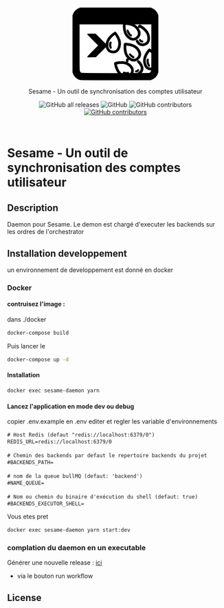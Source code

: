 <p align="center">
  <a href="http://sesame.github.io/" target="blank"><img src="./static/sesame-logo.svg" width="200" alt="Sesame Logo" /></a>
</p>
<p align="center">Sesame - Un outil de synchronisation des comptes utilisateur</p>
<p align="center">
  <img alt="GitHub all releases" src="https://img.shields.io/github/downloads/libertech-fr/sesame-daemon/total">
  <img alt="GitHub" src="https://img.shields.io/github/license/libertech-fr/sesame-daemon">
  <img alt="GitHub contributors" src="https://img.shields.io/github/contributors/libertech-fr/sesame-daemon">
  <a href="https://github.com/Libertech-Fr/sesame-daemon/actions/workflows/release.yml?event=workflow_dispatch"><img alt="GitHub contributors" src="https://github.com/Libertech-Fr/sesame-daemon/actions/workflows/release.yml/badge.svg"></a>
</p>
<br>

# Sesame - Un outil de synchronisation des comptes utilisateur
## Description

Daemon pour Sesame. Le demon est chargé d'executer les backends sur les ordres de l'orchestrator
## Installation developpement 
un environnement de developpement est donné en docker 
### Docker 
#### contruisez l'image :
dans ./docker 
````bash
docker-compose build
````
Puis lancer le 
````bash
docker-compose up -d
````
#### Installation 
````bash
docker exec sesame-daemon yarn
````
#### Lancez l'application en mode dev ou debug 
copier .env.example en .env
editer et regler les variable d'environnements 
```
# Host Redis (defaut "redis://localhost:6379/0")
REDIS_URL=redis://localhost:6379/0 

# Chemin des backends par defaut le repertoire backends du projet
#BACKENDS_PATH=

# nom de la queue bullMQ (defaut: 'backend')
#NAME_QUEUE=

# Nom ou chemin du binaire d'exécution du shell (defaut: true)
#BACKENDS_EXECUTOR_SHELL=
```
Vous etes pret
````bash
docker exec sesame-daemon yarn start:dev
````

### complation du daemon en un executable 
Générer une nouvelle release : [ici](https://github.com/Libertech-Fr/sesame-daemon/actions/workflows/release.yml?event=workflow_dispatch)
- via le bouton run workflow

## License


